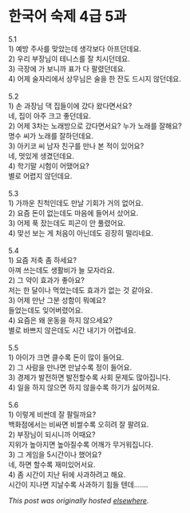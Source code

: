 # 한국어 숙제 4급 5과

<div>
<div>5.1</div>
<div>1) 예방 주사를 맞았는데 생각보다 아프던데요.</div>
<div>2) 우리 부장님이 테니스를 잘 치시던데요.</div>
<div>3) 극장에 가 보니까 표가 다 팔렸던데요.</div>
<div>4) 어제 술자리에서 상무님은 술을 한 잔도 드시지 않던데요.</div>
<div> </div>
<br><div>5.2</div>
<div>1) 손 과장님 댁 집들이에 갔다 왔다면서요?</div>
<div>네, 집이 아주 크고 좋던데요.</div>
<div>2) 어제 3차는 노래방으로 갔다면서요?  누가 노래를 잘해요?</div>
<div>명수 씨가 노래를 잘하던데요.</div>
<div>3) 아키코 씨 남자 친구를 만나 본 적이 있어요?</div>
<div>네, 멋있게 생겼던데요.</div>
<div>4) 학기말 시험이 어땠어요?</div>
<div>별로 어렵지 않던데요.</div>
<div> </div>
<br><div>5.3</div>
<div>1) 가까운 친척인데도 만날 기회가 거의 없어요.</div>
<div>2) 요즘 돈이 없는데도 마음에 들어서 샀어요.</div>
<div>3) 어제 푹 잤는데도 피곤이 안 풀렸어요.</div>
<div>4) 맞선 보는 게 처음이 아닌데도 굉장히 떨리네요.</div>
<div> </div>
<br><div>5.4</div>
<div>1) 요즘 저축 좀 하세요?</div>
<div>아껴 쓰는데도 생활비가 늘 모자라요.</div>
<div>2) 그 약이 효과가 좋아요?</div>
<div>저는 한 달이나 먹었는데도 효과가 없는 것 같아요.</div>
<div>3) 어제 만난 그분 성함이 뭐예요?</div>
<div>들었는데도 잊어버렸어요.</div>
<div>4) 요즘은 왜 운동을 하지 않으세요?</div>
<div>별로 바쁘지 않은데도 시간 내기가 어렵네요.</div>
<div> </div>
<br><div>5.5</div>
<div>1) 아이가 크면 클수록 돈이 많이 들어요.</div>
<div>2) 그 사람을 만나면 만날수록 정이 들어요.</div>
<div>3) 경제가 발전하면 발전할수록 사회 문제도 많아집니다.</div>
<div>4) 일을 하지 않으면 하지 않을수록 하기가 싫어져요.</div>
<div> </div>
<br><div>5.6</div>
<div>1) 이렇게 비싼데 잘 팔릴까요?</div>
<div>백화점에서는 비싸면 비쌀수록 오히려 잘 팔려요.</div>
<div>2) 부장님이 되시니까 어때요?</div>
<div>지위가 높아지면 높아질수록 어깨가 무거워집니다.</div>
<div>3) 그 게임을 5시간이나 했어요?</div>
<div>네, 하면 할수록 재미있어서요.</div>
<div>4) 좀 시간이 지난 뒤에 사과하려고 해요.</div>
<div>시간이 지나면 지날수록 사과하기 힘들 텐데.......</div>
</div>


*This post was originally hosted [elsewhere](http://planspace.blogspot.com/2009/07/4-5.html).*
